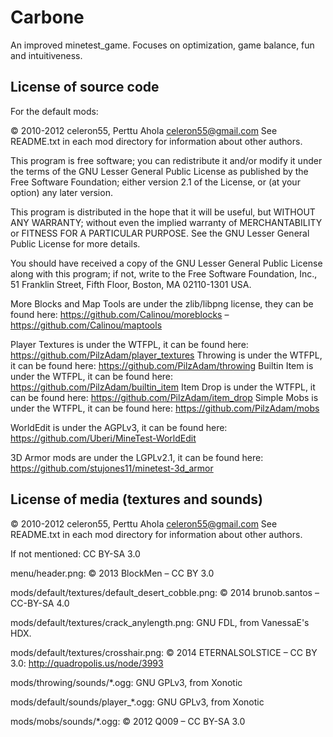 Carbone
==========================================================

An improved minetest_game. Focuses on optimization, game balance, fun and intuitiveness.


License of source code
----------------------

For the default mods:

© 2010-2012 celeron55, Perttu Ahola <celeron55@gmail.com>
See README.txt in each mod directory for information about other authors.

This program is free software; you can redistribute it and/or modify
it under the terms of the GNU Lesser General Public License as published by
the Free Software Foundation; either version 2.1 of the License, or
(at your option) any later version.

This program is distributed in the hope that it will be useful,
but WITHOUT ANY WARRANTY; without even the implied warranty of
MERCHANTABILITY or FITNESS FOR A PARTICULAR PURPOSE.  See the
GNU Lesser General Public License for more details.

You should have received a copy of the GNU Lesser General Public License along
with this program; if not, write to the Free Software Foundation, Inc.,
51 Franklin Street, Fifth Floor, Boston, MA 02110-1301 USA.

More Blocks and Map Tools are under the zlib/libpng license, they can be found here: https://github.com/Calinou/moreblocks – https://github.com/Calinou/maptools

Player Textures is under the WTFPL, it can be found here: https://github.com/PilzAdam/player_textures
Throwing is under the WTFPL, it can be found here: https://github.com/PilzAdam/throwing
Builtin Item is under the WTFPL, it can be found here: https://github.com/PilzAdam/builtin_item
Item Drop is under the WTFPL, it can be found here: https://github.com/PilzAdam/item_drop
Simple Mobs is under the WTFPL, it can be found here: https://github.com/PilzAdam/mobs

WorldEdit is under the AGPLv3, it can be found here: https://github.com/Uberi/MineTest-WorldEdit

3D Armor mods are under the LGPLv2.1, it can be found here: https://github.com/stujones11/minetest-3d_armor


License of media (textures and sounds)
--------------------------------------
© 2010-2012 celeron55, Perttu Ahola <celeron55@gmail.com>
See README.txt in each mod directory for information about other authors.

If not mentioned: CC BY-SA 3.0

menu/header.png: © 2013 BlockMen – CC BY 3.0

mods/default/textures/default_desert_cobble.png: © 2014 brunob.santos – CC-BY-SA 4.0

mods/default/textures/crack_anylength.png: GNU FDL, from VanessaE's HDX.

mods/default/textures/crosshair.png: © 2014 ETERNALSOLSTICE – CC BY 3.0: http://quadropolis.us/node/3993

mods/throwing/sounds/*.ogg: GNU GPLv3, from Xonotic

mods/default/sounds/player_*.ogg: GNU GPLv3, from Xonotic

mods/mobs/sounds/*.ogg: © 2012 Q009 – CC BY-SA 3.0
